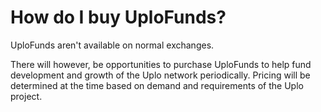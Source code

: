 # How do I buy UploFunds?

UploFunds aren't available on normal exchanges.

There will however, be opportunities to purchase UploFunds to help fund development and growth of the Uplo network periodically. Pricing will be determined at the time based on demand and requirements of the Uplo project.

